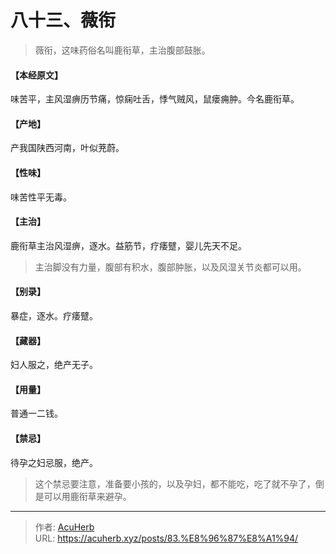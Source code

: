 # 八十三、薇衔


> 薇衔，这味药俗名叫鹿衔草，主治腹部鼓胀。

#### 【本经原文】
味苦平，主风湿痹历节痛，惊痫吐舌，悸气贼风，鼠瘘痈肿。今名鹿衔草。
#### 【产地】
产我国陕西河南，叶似茺蔚。
#### 【性味】
味苦性平无毒。
#### 【主治】
鹿衔草主治风湿痹，逐水。益筋节，疗痿躄，婴儿先天不足。

> 主治脚没有力量，腹部有积水，腹部肿胀，以及风湿关节炎都可以用。

#### 【别录】
暴症，逐水。疗痿躄。
#### 【藏器】
妇人服之，绝产无子。
#### 【用量】
普通一二钱。
#### 【禁忌】
待孕之妇忌服，绝产。

> 这个禁忌要注意，准备要小孩的，以及孕妇，都不能吃，吃了就不孕了，倒是可以用鹿衔草来避孕。

---

> 作者: [AcuHerb](https://acuherb.xyz)  
> URL: https://acuherb.xyz/posts/83.%E8%96%87%E8%A1%94/  

